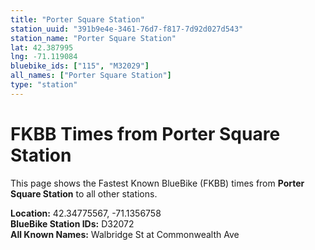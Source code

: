 ```yaml
---
title: "Porter Square Station"
station_uuid: "391b9e4e-3461-76d7-f817-7d92d027d543"
station_name: "Porter Square Station"
lat: 42.387995
lng: -71.119084
bluebike_ids: ["115", "M32029"]
all_names: ["Porter Square Station"]
type: "station"
---
```


# FKBB Times from Porter Square Station

This page shows the Fastest Known BlueBike (FKBB) times from **Porter Square Station** to all other stations.

**Location:** 42.34775567, -71.1356758  
**BlueBike Station IDs:** D32072  
**All Known Names:** Walbridge St at Commonwealth Ave

